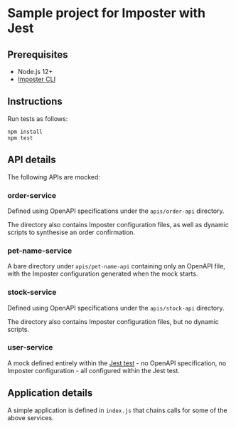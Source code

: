 Sample project for Imposter with Jest
=====================================

## Prerequisites

- Node.js 12+
- [Imposter CLI](https://github.com/gatehill/imposter-cli)

## Instructions

Run tests as follows:

	npm install
    npm test

## API details

The following APIs are mocked:

### order-service

Defined using OpenAPI specifications under the `apis/order-api` directory.

The directory also contains Imposter configuration files, as well as dynamic scripts to synthesise an order confirmation.

### pet-name-service

A bare directory under `apis/pet-name-api` containing only an OpenAPI file, with the Imposter configuration generated when the mock starts.

### stock-service

Defined using OpenAPI specifications under the `apis/stock-api` directory.

The directory also contains Imposter configuration files, but no dynamic scripts.

### user-service

A mock defined entirely within the [Jest test](./src/users.test.js) - no OpenAPI specification, no Imposter configuration - all configured within the Jest test.

## Application details

A simple application is defined in `index.js` that chains calls for some of the above services.
